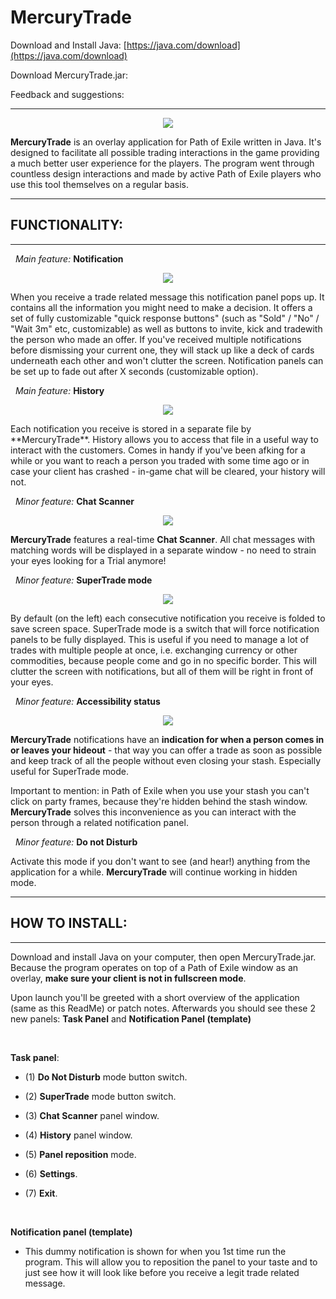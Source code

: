 # MercuryTrade

Download and Install Java: [https://java.com/download](https://java.com/download)

Download MercuryTrade.jar: 

Feedback and suggestions: 

---
 <p align="center">
  <img src="http://i.imgur.com/DWJQSsL.png"/>
</p>

**MercuryTrade** is an overlay application for Path of Exile written in Java. It's designed to facilitate all possible trading interactions in the game providing a much better user experience for the players. The program went through countless design interactions and made by active Path of Exile players who use this tool themselves on a regular basis.

---
## FUNCTIONALITY:
---

&nbsp; *Main feature:* **Notification**

 <p align="center">
  <img src="http://i.imgur.com/5lj4ZYf.png"/>
</p>
When you receive a trade related message this notification panel pops up. It contains all the information you might need to make a decision. It offers a set of fully customizable "quick response buttons" (such as "Sold" / "No" / "Wait 3m" etc, customizable) as well as buttons to invite, kick and tradewith the person who made an offer. If you've received multiple notifications before dismissing your current one, they will stack up like a deck of cards underneath each other and won't clutter the screen. Notification panels can be set up to fade out after X seconds (customizable option).


&nbsp; *Main feature:* **History**

 <p align="center">
  <img src="http://i.imgur.com/oXh2Prp.png"/>
</p>
Each notification you receive is stored in a separate file by **MercuryTrade**. History allows you to access that file in a useful way to interact with the customers. Comes in handy if you've been afking for a while or you want to reach a person you traded with some time ago or in case your client has crashed - in-game chat will be cleared, your history will not.

&nbsp; *Minor feature:* **Chat Scanner**

 <p align="center">
  <img src="http://i.imgur.com/sqmrD9a.png"/>
</p>
 
 **MercuryTrade** features a real-time **Chat Scanner**. All chat messages with matching words will be displayed in a separate window - no need to strain your eyes looking for a Trial anymore!
 
&nbsp; *Minor feature:* **SuperTrade mode**

 <p align="center">
  <img src="http://i.imgur.com/fvGWxkh.png"/>
</p>

By default (on the left) each consecutive notification you receive is folded to save screen space. SuperTrade mode is a switch that will force notification panels to be fully displayed. This is useful if you need to manage a lot of trades with multiple people at once, i.e. exchanging currency or other commodities, because people come and go in no specific border. This will clutter the screen with notifications, but all of them will be right in front of your eyes.

<p></p>

&nbsp; *Minor feature:* **Accessibility status**
 <p align="center">
  <img src="http://i.imgur.com/dTUrF7v.png"/>
</p>

**MercuryTrade** notifications have an **indication for when a person comes in or leaves your hideout** - that way you can offer a trade as soon as possible and keep track of all the people without even closing your stash. Especially useful for SuperTrade mode.


Important to mention: in Path of Exile when you use your stash you can't click on party frames, because they're hidden behind the stash window. **MercuryTrade** solves this inconvenience as you can interact with the person through a related notification panel.

&nbsp; *Minor feature:* **Do not Disturb**

Activate this mode if you don't want to see (and hear!) anything from the application for a while. **MercuryTrade** will continue working in hidden mode.

---
## HOW TO INSTALL:
---

Download and install Java on your computer, then open MercuryTrade.jar. Because the program operates on top of a Path of Exile window as an overlay, **make sure your client is not in fullscreen mode**.

Upon launch you'll be greeted with a short overview of the application (same as this ReadMe) or patch notes. Afterwards you should see these 2 new panels: **Task Panel** and **Notification Panel (template)**

<br/>

**Task panel**:

* (1) **Do Not Disturb** mode button switch.

* (2) **SuperTrade** mode button switch.

* (3) **Chat Scanner** panel window.

* (4) **History** panel window.

* (5) **Panel reposition** mode.

* (6) **Settings**.
  
* (7) **Exit**.

<br/>

**Notification panel (template)**

* This dummy notification is shown for when you 1st time run the program. This will allow you to reposition the panel to your taste and to just see how it will look like before you receive a legit trade related message.

<br/>


